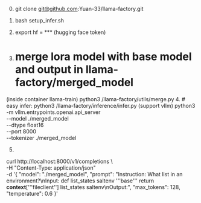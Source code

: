 0. git clone git@github.com:Yuan-33/llama-factory.git
1. bash setup_infer.sh
2. export hf = *** (hugging face token)

3. # merge lora model with base model and output in llama-factory/merged_model
 (inside container llama-train) python3 /llama-factory/utils/merge.py 
4. # easy infer: python3 /llama-factory/inference/infer.py (support vllm)
python3 -m vllm.entrypoints.openai.api_server \
  --model ./merged_model \
  --dtype float16 \
  --port 8000 \
  --tokenizer ./merged_model

5. 
curl http://localhost:8000/v1/completions \ \
  -H "Content-Type: application/json" \
  -d '{
    "model": "./merged_model",
    "prompt": "Instruction: What list in an environment?\nInput: def list_states saltenv '\''base'\'' return __context__['\''fileclient''] list_states saltenv\nOutput:",
    "max_tokens": 128,
    "temperature": 0.6
  }'


